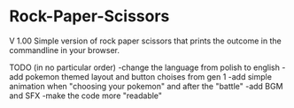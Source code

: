 # Rock-Paper-Scissors
V 1.00
Simple version of rock paper scissors that prints the outcome in the commandline in your browser.

TODO (in no particular order)
-change the language from polish to english
-add pokemon themed layout and button choises from gen 1
-add simple animation when "choosing your pokemon" and after the "battle"
-add BGM and SFX
-make the code more "readable"